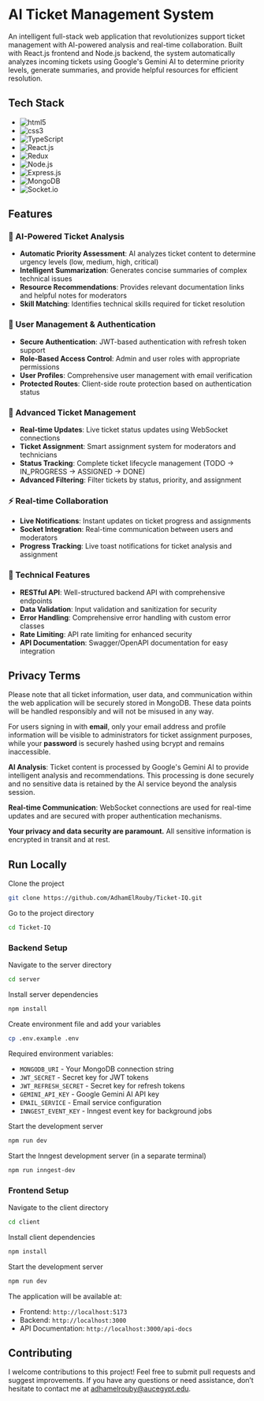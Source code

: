 # AI Ticket Management System

An intelligent full-stack web application that revolutionizes support ticket management with AI-powered analysis and real-time collaboration. Built with React.js frontend and Node.js backend, the system automatically analyzes incoming tickets using Google's Gemini AI to determine priority levels, generate summaries, and provide helpful resources for efficient resolution.

## Tech Stack

- <img src="https://img.shields.io/badge/-HTML5-E34F26?logo=HTML5&logoColor=white&style=flat" alt="html5">
- <img src="https://img.shields.io/badge/-CSS3-1572B6?logo=CSS3&logoColor=white&style=flat" alt="css3">
- <img src="https://img.shields.io/badge/-TypeScript-3178C6?logo=TypeScript&logoColor=white&style=flat" alt="TypeScript">
- <img src="https://img.shields.io/badge/-React-61DAFB?logo=React&logoColor=black&style=flat" alt="React.js">
- <img src="https://img.shields.io/badge/-Redux-764ABC?logo=Redux&logoColor=white&style=flat" alt="Redux">
- <img src="https://img.shields.io/badge/-Node.js-339933?logo=Node.js&logoColor=white&style=flat" alt="Node.js">
- <img src="https://img.shields.io/badge/-Express.js-000000?logo=Express&logoColor=white&style=flat" alt="Express.js">
- <img src="https://img.shields.io/badge/-MongoDB-47A248?logo=MongoDB&logoColor=white&style=flat" alt="MongoDB">
- <img src="https://img.shields.io/badge/-Socket.io-25c2a0?logo=Socket.io&logoColor=white&style=flat" alt="Socket.io">

## Features

### 🤖 AI-Powered Ticket Analysis
- **Automatic Priority Assessment**: AI analyzes ticket content to determine urgency levels (low, medium, high, critical)
- **Intelligent Summarization**: Generates concise summaries of complex technical issues
- **Resource Recommendations**: Provides relevant documentation links and helpful notes for moderators
- **Skill Matching**: Identifies technical skills required for ticket resolution

### 👥 User Management & Authentication
- **Secure Authentication**: JWT-based authentication with refresh token support
- **Role-Based Access Control**: Admin and user roles with appropriate permissions
- **User Profiles**: Comprehensive user management with email verification
- **Protected Routes**: Client-side route protection based on authentication status

### 🎫 Advanced Ticket Management
- **Real-time Updates**: Live ticket status updates using WebSocket connections
- **Ticket Assignment**: Smart assignment system for moderators and technicians
- **Status Tracking**: Complete ticket lifecycle management (TODO → IN_PROGRESS → ASSIGNED → DONE)
- **Advanced Filtering**: Filter tickets by status, priority, and assignment

### ⚡ Real-time Collaboration
- **Live Notifications**: Instant updates on ticket progress and assignments
- **Socket Integration**: Real-time communication between users and moderators
- **Progress Tracking**: Live toast notifications for ticket analysis and assignment

### 🔧 Technical Features
- **RESTful API**: Well-structured backend API with comprehensive endpoints
- **Data Validation**: Input validation and sanitization for security
- **Error Handling**: Comprehensive error handling with custom error classes
- **Rate Limiting**: API rate limiting for enhanced security
- **API Documentation**: Swagger/OpenAPI documentation for easy integration

## Privacy Terms

Please note that all ticket information, user data, and communication within the web application will be securely stored in MongoDB. These data points will be handled responsibly and will not be misused in any way.

For users signing in with **email**, only your email address and profile information will be visible to administrators for ticket assignment purposes, while your **password** is securely hashed using bcrypt and remains inaccessible.

**AI Analysis**: Ticket content is processed by Google's Gemini AI to provide intelligent analysis and recommendations. This processing is done securely and no sensitive data is retained by the AI service beyond the analysis session.

**Real-time Communication**: WebSocket connections are used for real-time updates and are secured with proper authentication mechanisms.

**Your privacy and data security are paramount.** All sensitive information is encrypted in transit and at rest.

## Run Locally

Clone the project

```bash
git clone https://github.com/AdhamElRouby/Ticket-IQ.git
```

Go to the project directory

```bash
cd Ticket-IQ
```

### Backend Setup

Navigate to the server directory

```bash
cd server
```

Install server dependencies

```bash
npm install
```

Create environment file and add your variables

```bash
cp .env.example .env
```

Required environment variables:
- `MONGODB_URI` - Your MongoDB connection string
- `JWT_SECRET` - Secret key for JWT tokens
- `JWT_REFRESH_SECRET` - Secret key for refresh tokens
- `GEMINI_API_KEY` - Google Gemini AI API key
- `EMAIL_SERVICE` - Email service configuration
- `INNGEST_EVENT_KEY` - Inngest event key for background jobs

Start the development server

```bash
npm run dev
```

Start the Inngest development server (in a separate terminal)

```bash
npm run inngest-dev
```

### Frontend Setup

Navigate to the client directory

```bash
cd client
```

Install client dependencies

```bash
npm install
```

Start the development server

```bash
npm run dev
```

The application will be available at:
- Frontend: `http://localhost:5173`
- Backend: `http://localhost:3000`
- API Documentation: `http://localhost:3000/api-docs`

## Contributing

I welcome contributions to this project! Feel free to submit pull requests and suggest improvements. 
If you have any questions or need assistance, don’t hesitate to contact me at adhamelrouby@aucegypt.edu.
